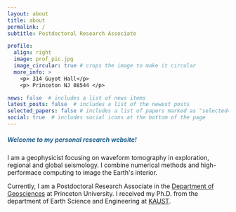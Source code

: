 ```yaml
---
layout: about
title: about
permalink: /
subtitle: Postdoctoral Research Associate

profile:
  align: right
  image: prof_pic.jpg
  image_circular: true # crops the image to make it circular
  more_info: >
    <p> 314 Guyot Hall</p>
    <p> Princeton NJ 08544 </p>

news: false  # includes a list of news items
latest_posts: false  # includes a list of the newest posts
selected_papers: false # includes a list of papers marked as "selected={true}"
social: true  # includes social icons at the bottom of the page
---
```


##### <font color="#1F618D"> Welcome to my personal research website! </font>

I am a geophysicist focusing on waveform tomography in exploration, regional and global
seismology. I combine numerical methods and high-performace computing to image the Earth's interior.

Currently, I am a Postdoctoral Research Associate in the
<a href="https://geosciences.princeton.edu/">Department of Geosciences</a> at Princeton
University. I received my Ph.D. from the department of Earth Science
and Engineering at <a href="https://www.kaust.edu.sa/en/">KAUST</a>.
